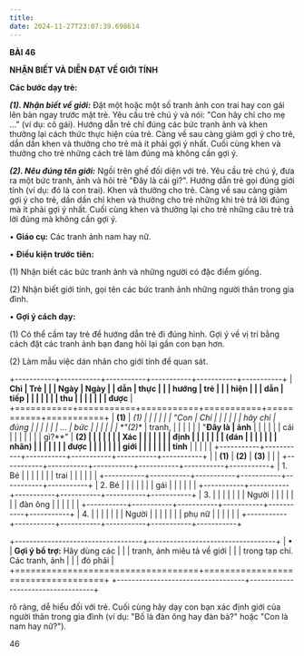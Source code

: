 ```yaml
---
title: 
date: 2024-11-27T23:07:39.698614
---
```

**BÀI 46**

**NHẬN BIẾT VÀ DIỄN ĐẠT VỀ GIỚI TÍNH**

**Các bước dạy trẻ:**

***(1). Nhận biết về giới:*** Đặt một hoặc một số tranh ảnh con trai
hay con gái lên bàn ngay trước mặt trẻ. Yêu cầu trẻ chú ý và nói: "Con
hãy chỉ cho mẹ ..." (ví dụ: cô gái). Hướng dẫn trẻ chỉ đúng các bức
tranh ảnh và khen thưởng lại cách thức thực hiện của trẻ. Càng về sau
càng giảm gợi ý cho trẻ, dần dần khen và thưởng cho trẻ mà ít phải gợi
ý nhất. Cuối cùng khen và thưởng cho trẻ những cách trẻ làm đúng mà
không cần gợi ý.

***(2). Nêu đúng tên giới:*** Ngồi trên ghế đối diện với trẻ. Yêu cầu
trẻ chú ý, đưa ra một bức tranh, ảnh và hỏi trẻ "Đây là cái gì?".
Hướng dẫn trẻ gọi đúng giới tính (ví dụ: đó là con trai). Khen và
thưởng cho trẻ. Càng về sau càng giảm gợi ý cho trẻ, dần dần chỉ khen
và thưởng cho trẻ những khi trẻ trả lời đúng mà ít phải gợi ý nhất.
Cuối cùng khen và thưởng lại cho trẻ những câu trẻ trả lời đúng mà
không cần gợi ý.

• **Giáo cụ:** Các tranh ảnh nam hay nữ.

• **Điều kiện trước tiên:**

(1) Nhận biết các bức tranh ảnh và những người có đặc điểm giống.

(2) Nhận biết giới tính, gọi tên các bức tranh ảnh những người thân
trong gia đình.

• **Gợi ý cách dạy:**

(1) Có thể cầm tay trẻ để hướng dẫn trẻ đi đúng hình. Gợi ý về vị
trí bằng cách đặt các tranh ảnh bạn đang hỏi lại gần con bạn hơn.

(2) Làm mẫu việc dán nhãn cho giới tính để quan sát.

+-----------+-----------+-----------+-----------+-----------+-----------+
| **Chỉ     | **Trẻ     |           |           | **Ngày  | **Ngày  |
| dẫn**     | thực      |           |           | hướng   | trẻ     |
|           | hiện**    |           |           | dẫn**   | tiếp    |
|           |           |           |           |           | thu     |
|           |           |           |           |           | được**  |
+===========+===========+===========+===========+===========+===========+
| **(1)**   | **(1)   |           |           |           |           |
| "**Con    | Chỉ     |           |           |           |           |
| hãy chỉ   | đúng    |           |           |           |           |
| ...*     | bức     |           |           |           |           |
| *"**(2)** | tranh,  |           |           |           |           |
| "**Đây là | ảnh**   |           |           |           |           |
| cái       |         |           |           |           |           |
| gì?**"    | **(2)   |           |           |           |           |
|           | Xác     |           |           |           |           |
|           | định    |           |           |           |           |
|           | (dán    |           |           |           |           |
|           | nhãn)   |           |           |           |           |
|           | được    |           |           |           |           |
|           | giới    |           |           |           |           |
|           | tính**  |           |           |           |           |
+-----------+-----------+-----------+-----------+-----------+-----------+
|           | **(1)**   | **(2)**   | **(3)**   |           |           |
+-----------+-----------+-----------+-----------+-----------+-----------+
| 1. Bé  |           |           |           |           |           |
| trai    |           |           |           |           |           |
+-----------+-----------+-----------+-----------+-----------+-----------+
| 2. Bé  |           |           |           |           |           |
| gái     |           |           |           |           |           |
+-----------+-----------+-----------+-----------+-----------+-----------+
| 3.     |           |           |           |           |           |
| Người   |           |           |           |           |           |
| đàn ông |           |           |           |           |           |
+-----------+-----------+-----------+-----------+-----------+-----------+
| 4.     |           |           |           |           |           |
| Người   |           |           |           |           |           |
| phụ nữ  |           |           |           |           |           |
+-----------+-----------+-----------+-----------+-----------+-----------+

+-----------------------------------+-----------------------------------+
| •                                 | **Gợi ý bổ trợ:** Hãy dùng các  |
|                                   | tranh, ảnh miêu tả về giới      |
|                                   | trong tạp chí. Các tranh, ảnh   |
|                                   | đó phải                         |
+===================================+===================================+
+-----------------------------------+-----------------------------------+

rõ ràng, dễ hiểu đối với trẻ. Cuối cùng hãy dạy con bạn xác định giới
của người thân trong gia đình (ví dụ: "Bố là đàn ông hay đàn bà?" hoặc
"Con là nam hay nữ?").

46

